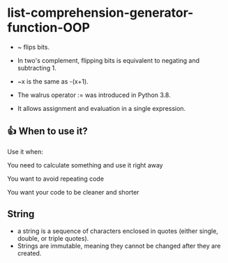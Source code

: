 # list-comprehension-generator-function-OOP
- ~ flips bits.
- In two's complement, flipping bits is equivalent to negating and subtracting 1.
- ~x is the same as -(x+1).

- The walrus operator := was introduced in Python 3.8.

- It allows assignment and evaluation in a single expression.

## 👍 When to use it?
Use it when:

You need to calculate something and use it right away

You want to avoid repeating code

You want your code to be cleaner and shorter

## String
- a string is a sequence of characters enclosed in quotes (either single, double, or triple quotes). 
- Strings are immutable, meaning they cannot be changed after they are created.
